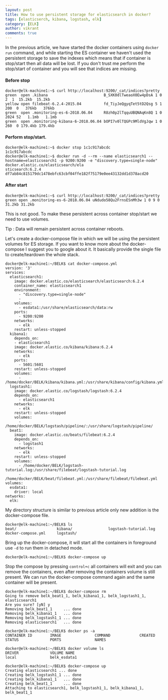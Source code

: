 ```yaml
---
layout: post
title: How to use persistent storage for elasticsearch in docker?
tags: [elasticserch, kibana, logstash, elk]
category: [ELK]
author: vikrant
comments: true
--- 
```


In the previous article, we have started the docker containers using `docker run` command, and while starting the ES container we haven't used the persistent storage to save the indexes which means that if container is stop/start then all data will be lost. If you don't trust me perform the stop/start of container and you will see that indices are missing. 

#### Before stop

~~~
docker@elk-machine1:~$ curl http://localhost:9200/_cat/indices?pretty
green  open .kibana                         B_SXK0dlTweaoX0Ew4pDsA 1 0    2  1  15.2kb  15.2kb
yellow open filebeat-6.2.4-2015.04          fd_TiyJeQgyqTet5tD2Qsg 5 1  200  0   376kb   376kb
green  open .monitoring-es-6-2018.06.04     R8zh0p2lTqquUBQNAqKn8Q 1 0 2024 52   1.1mb   1.1mb
green  open .monitoring-kibana-6-2018.06.04 bOPI7v0lTQGPc9MldVgJqw 1 0  260  0 179.4kb 179.4kb
~~~

#### Perform stop/start.

~~~
docker@elk-machine1:~$ docker stop 1c1c917abcdc
1c1c917abcdc
docker@elk-machine1:~$ docker run -d --rm --name elasticsearch1 --hostname=elasticsearch1 -p 9200:9200 -e "discovery.type=single-node" docker.elastic.co/elasticsearch/ela
sticsearch:6.2.4
df7ab84c815179dc1478ebfc63cbf04ffe182f75179e0ee43132dd1d378acd20
~~~

#### After start

~~~
docker@elk-machine1:~$ curl http://localhost:9200/_cat/indices?pretty
green open .monitoring-es-6-2018.06.04 uNdudo58Qu2FrnsESnMh3w 1 0 9 0 31.2kb 31.2kb
~~~

This is not good. To make these persistent across container stop/start we need to use volumes. 

Tip : Data will remain persistent across container reboots. 

Let's create a docker-compose file in which we will be using the persistent volumes for ES storage. If you want to know more about the docker-compose I suggest you to google about it. It basically provide the single file to create/teardown the whole stack. 

~~~
docker@elk-machine1:~/BELK$ cat docker-compose.yml
version: '3'
services:
  elasticsearch1:
    image: docker.elastic.co/elasticsearch/elasticsearch:6.2.4
    container_name: elasticsearch1
    environment:
      - "discovery.type=single-node"
      - 
    volumes:
      - esdata1:/usr/share/elasticsearch/data:rw
    ports:
      - 9200:9200
    networks:
      - elk
    restart: unless-stopped
  kibana1:
    depends_on:
    - elasticsearch1
    image: docker.elastic.co/kibana/kibana:6.2.4
    networks:
      - elk
    ports:
      - 5601:5601
    restart: unless-stopped
    volumes:
      - /home/docker/BELK/kibana/kibana.yml:/usr/share/kibana/config/kibana.yml
  logstash1:
    image: docker.elastic.co/logstash/logstash:6.2.4
    depends_on:
      - elasticsearch1
    networks:
      - elk
    restart: unless-stopped
    volumes:
      - /home/docker/BELK/logstash/pipeline/:/usr/share/logstash/pipeline/
  beat1:
    image: docker.elastic.co/beats/filebeat:6.2.4
    depends_on:
      - logstash1
    networks:
      - elk
    restart: unless-stopped
    volumes:
      - /home/docker/BELK/logstash-tutorial.log:/usr/share/filebeat/logstash-tutorial.log
      - /home/docker/BELK/beat/filebeat.yml:/usr/share/filebeat/filebeat.yml
volumes:
  esdata1:
    driver: local
networks:
  elk:
~~~

My directory structure is similar to previous article only new addition is the docker-compose file.

~~~
docker@elk-machine1:~/BELK$ ls
beat/                  kibana/                logstash-tutorial.log
docker-compose.yml     logstash/
~~~

Bring up the docker-compose, it will start all the containers in foreground use `-d` to run them in detached mode.

~~~
docker@elk-machine1:~/BELK$ docker-compose up
~~~

Stop the compose by pressing `control+c` all containers will exit and you can remove the containers, even after removing the containers volume is still present. We can run the docker-compose command again and the same container will be present. 

~~~
docker@elk-machine1:~/BELK$ docker-compose rm
Going to remove belk_beat1_1, belk_kibana1_1, belk_logstash1_1, elasticsearch1
Are you sure? [yN] y
Removing belk_beat1_1     ... done
Removing belk_kibana1_1   ... done
Removing belk_logstash1_1 ... done
Removing elasticsearch1   ... done

docker@elk-machine1:~/BELK$ docker ps -a
CONTAINER ID        IMAGE               COMMAND             CREATED             STATUS              PORTS               NAMES

docker@elk-machine1:~/BELK$ docker volume ls
DRIVER              VOLUME NAME
local               belk_esdata1

docker@elk-machine1:~/BELK$ docker-compose up
Creating elasticsearch1 ... done
Creating belk_logstash1_1 ... done
Creating belk_kibana1_1   ... done
Creating belk_beat1_1     ... done
Attaching to elasticsearch1, belk_logstash1_1, belk_kibana1_1, belk_beat1_1
~~~